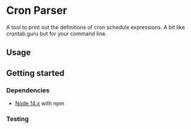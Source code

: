 # Cron Parser

A tool to print out the definitions of cron schedule expressions. A bit like crontab.guru but for your command line.

## Usage 

## Getting started

### Dependencies

* [Node 14.x](https://nodejs.org/en/) with npm


### Testing